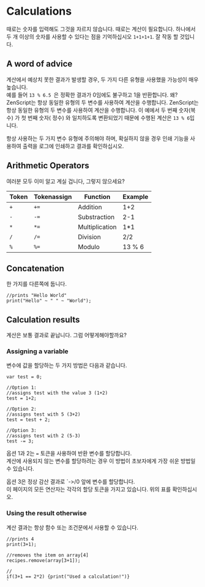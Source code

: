 # Calculations

때로는 숫자를 입력해도 그것을 자르지 않습니다. 때로는 계산이 필요합니다. 하나에서 두 개 이상의 숫자를 사용할 수 있다는 점을 기억하십시오 `1+1+1+1`. 잘 작동 할 것입니다.

## A word of advice

계산에서 예상치 못한 결과가 발생할 경우, 두 가지 다른 유형을 사용했을 가능성이 매우 높습니다.  
예를 들어 `13 % 6.5 `은 정확한 결과가 0임에도 불구하고 1을 반환합니다. 왜? ZenScript는 항상 동일한 유형의 두 변수를 사용하여 계산을 수행합니다. ZenScript는 항상 동일한 유형의 두 변수를 사용하여 계산을 수행합니다. 이 예에서 두 번째 숫자(복수) 가 첫 번째 숫자( 정수) 와 일치하도록 변환되었기 때문에 수행된 계산은 `13 % 6`입니다.

항상 사용하는 두 가지 변수 유형에 주의해야 하며, 확실하지 않을 경우 인쇄 기능을 사용하여 출력을 로그에 인쇄하고 결과를 확인하십시오.

## Arithmetic Operators

여러분 모두 이미 알고 계실 겁니다, 그렇지 않으세요?

| Token | Tokenassign | Function       | Example |
| ----- | ----------- | -------------- | ------- |
| `+`   | `+=`        | Addition       | 1+2     |
| `-`   | `-=`        | Substraction   | 2-1     |
| `*`   | `*=`        | Multiplication | 1*1     |
| `/`   | `/=`        | Division       | 2/2     |
| `%`   | `%=`        | Modulo         | 13 % 6  |

## Concatenation

한 가지를 다른쪽에 둡니다.

    //prints "Hello World"
    print("Hello" ~ " " ~ "World");
    

## Calculation results

계산은 보통 결과로 끝납니다. 그럼 어떻게해야할까요?

### Assigning a variable

변수에 값을 할당하는 두 가지 방법은 다음과 같습니다.

    var test = 0;
    
    //Option 1:
    //assigns test with the value 3 (1+2)
    test = 1+2;
    
    //Option 2:
    //assigns test with 5 (3+2)
    test = test + 2;
    
    //Option 3:
    //assigns test with 2 (5-3)
    test -= 3;
    

옵션 1과 2는 `=` 토큰을 사용하여 반환 변수를 할당합니다.  
계산에 사용되지 않는 변수를 할당하려는 경우 이 방법이 초보자에게 가장 쉬운 방법일 수 있습니다.

옵션 3은 정상 감산 결과로 `->/0 앞에 변수를 할당합니다.<br />
이 페이지의 모든 연산자는 각각의 할당 토큰을 가지고 있습니다. 위의 표를 확인하십시오.</p>

<h3>Using the result otherwise</h3>

<p>계산 결과는 항상 함수 또는 조건문에서 사용할 수 있습니다.</p>

<pre><code>//prints 4
print(3+1);

//removes the item on array[4]
recipes.remove(array[3+1]);

//
if(3+1 == 2*2) {print("Used a calculation!")}
`</pre>